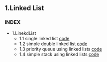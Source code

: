 ## 1.Linked List

### INDEX

* 1.LinekdList
    * 1.1 single linked list [code](https://github.com/csbyun-data/CPP-Pro/blob/main/chap04/LinkeList/single_linked_list.cpp)
    * 1.2 simple double linked list [code](https://github.com/csbyun-data/CPP-Pro/blob/main/chap04/LinkeList/double_linked_list.cpp)
    * 1.3 priority queue using linked lists [code](https://github.com/csbyun-data/CPP-Pro/blob/main/chap04/LinkeList/priority_queue.cpp)
    * 1.4 simple stack using linked lists [code]()
